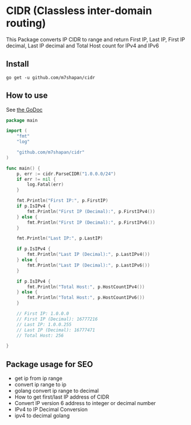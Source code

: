 # CIDR (Classless inter-domain routing)

This Package converts IP CIDR to range and return First IP, Last IP, First IP decimal, Last IP decimal and Total Host count for IPv4 and IPv6

## Install
`go get -u github.com/m7shapan/cidr`

## How to use
 See [the GoDoc](https://pkg.go.dev/github.com/m7shapan/cidr)

```go
package main

import (
	"fmt"
	"log"

	"github.com/m7shapan/cidr"
)

func main() {
	p, err := cidr.ParseCIDR("1.0.0.0/24")
	if err != nil {
		log.Fatal(err)
	}

	fmt.Println("First IP:", p.FirstIP)
	if p.IsIPv4 {
		fmt.Println("First IP (Decimal):", p.FirstIPv4())
	} else {
		fmt.Println("First IP (Decimal):", p.FirstIPv6())
	}

	fmt.Println("Last IP:", p.LastIP)

	if p.IsIPv4 {
		fmt.Println("Last IP (Decimal):", p.LastIPv4())
	} else {
		fmt.Println("Last IP (Decimal):", p.LastIPv6())
	}

	if p.IsIPv4 {
		fmt.Println("Total Host:", p.HostCountIPv4())
	} else {
		fmt.Println("Total Host:", p.HostCountIPv6())
	}

	// First IP: 1.0.0.0
	// First IP (Decimal): 16777216
	// Last IP: 1.0.0.255
	// Last IP (Decimal): 16777471
	// Total Host: 256

}
```

## Package usage for SEO
- get ip from ip range
- convert ip range to ip
- golang convert ip range to decimal
- How to get first/last IP address of CIDR
- Convert IP version 6 address to integer or decimal number
- IPv4 to IP Decimal Conversion
- ipv4 to decimal golang